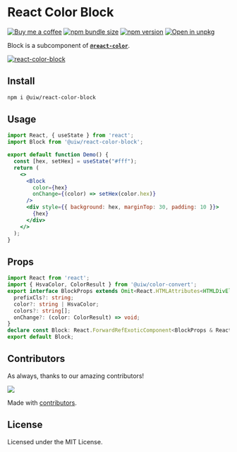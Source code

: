 React Color Block
===

[![Buy me a coffee](https://img.shields.io/badge/Buy%20me%20a%20coffee-048754?logo=buymeacoffee)](https://jaywcjlove.github.io/#/sponsor)
[![npm bundle size](https://img.shields.io/bundlephobia/minzip/@uiw/react-color-block)](https://bundlephobia.com/package/@uiw/react-color-block) [![npm version](https://img.shields.io/npm/v/@uiw/react-color-block.svg)](https://www.npmjs.com/package/@uiw/react-color-block) [![Open in unpkg](https://img.shields.io/badge/Open%20in-unpkg-blue)](https://uiwjs.github.io/npm-unpkg/#/pkg/@uiw/react-color-block/file/README.md)

Block is a subcomponent of [**`@react-color`**](https://uiwjs.github.io/react-color).

<!--rehype:ignore:start-->
[![react-color-block](https://user-images.githubusercontent.com/1680273/125902022-0b18f481-2931-441e-b854-79b924b6c190.png)](https://uiwjs.github.io/react-color/#/block)
<!--rehype:ignore:end-->

## Install

```bash
npm i @uiw/react-color-block
```

## Usage

```jsx mdx:preview
import React, { useState } from 'react';
import Block from '@uiw/react-color-block';

export default function Demo() {
  const [hex, setHex] = useState("#fff");
  return (
    <>
      <Block
        color={hex}
        onChange={(color) => setHex(color.hex)}
      />
      <div style={{ background: hex, marginTop: 30, padding: 10 }}>
        {hex}
      </div>
    </>
  );
}
```

## Props

```ts
import React from 'react';
import { HsvaColor, ColorResult } from '@uiw/color-convert';
export interface BlockProps extends Omit<React.HTMLAttributes<HTMLDivElement>, 'onChange' | 'color'> {
  prefixCls?: string;
  color?: string | HsvaColor;
  colors?: string[];
  onChange?: (color: ColorResult) => void;
}
declare const Block: React.ForwardRefExoticComponent<BlockProps & React.RefAttributes<HTMLDivElement>>;
export default Block;
```

<!--footer-dividing-->

## Contributors

As always, thanks to our amazing contributors!

<a href="https://github.com/uiwjs/react-color/graphs/contributors">
  <img src="https://uiwjs.github.io/react-color/coverage/CONTRIBUTORS.svg" />
</a>

Made with [contributors](https://github.com/jaywcjlove/github-action-contributors).

## License

Licensed under the MIT License.

